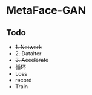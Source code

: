 # MetaFace-GAN

## Todo
* ~~1. Network~~
* ~~2. DataIter~~
* ~~3. Accelerate~~
* 循环
* Loss
* record
* Train
